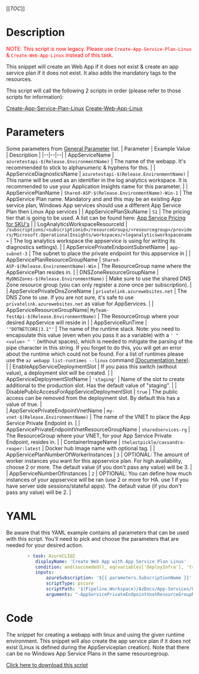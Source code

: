 [[_TOC_]]

# Description

<font color="red">NOTE: This script is now legacy. Please use `Create-App-Service-Plan-Linux` & `Create-Web-App-Linux` instead of this task.</font>

This snippet will create an Web App if it does not exist & create an app service plan if it does not exist. It also adds the mandatory tags to the resources.

This script will call the following 2 scripts in order (please refer to those scripts for information):

[Create-App-Service-Plan-Linux](/Azure/Azure-CLI-Snippets/App-Services/Create-App-Service-Plan-Linux)
[Create-Web-App-Linux](/Azure/Azure-CLI-Snippets/App-Services/Create-Web-App-Linux)

# Parameters

Some parameters from [General Parameter](/Azure/Azure-CLI-Snippets) list.
| Parameter | Example Value | Description |
|--|--|--|
| AppServiceName | `azuretestapi-$(Release.EnvironmentName)` | The name of the webapp. It's recommended to stick to alphanumeric & hyphens for this. |
| AppServiceDiagnosticsName | `azuretestapi-$(Release.EnvironmentName)` | This name will be used as an identifier in the log analytics workspace. It is recommended to use your Application Insights name for this parameter. |
| AppServicePlanName | `Shared-ASP-$(Release.EnvironmentName)-Win-1` | The AppService Plan name. Mandatory and and this may be an existing App service plan, Windows App services should use a different App Service Plan then Linux App services |
| AppServicePlanSkuName | `S1` | The pricing tier that is going to be used. A list can be found here: [App Service Pricing for SKU's](https://azure.microsoft.com/nl-nl/pricing/details/app-service/windows/) |
| LogAnalyticsWorkspaceResourceId | `/subscriptions/<subscriptionid>/resourceGroups/<resourcegroup>/providers/Microsoft.OperationalInsights/workspaces/<loganalyticsworkspacename>` | The log analytics workspace the appservice is using for writing its diagnostics settings). |
| AppServicePrivateEndpointSubnetName | `app-subnet-3` | The subnet to place the private endpoint for this appservice in |
| AppServicePlanResourceGroupName | `Shared-ASP-$(Release.EnvironmentName)-Win` | The ResourceGroup name where the AppServicePlan resides in. |
| DNSZoneResourceGroupName | `MyDNSZones-$(Release.EnvironmentName)` | Make sure to use the shared DNS Zone resource group (you can only register a zone once per subscription). |
| AppServicePrivateDnsZoneName | `privatelink.azurewebsites.net` | The DNS Zone to use. If you are not sure, it's safe to use `privatelink.azurewebsites.net` as value for AppServices. |
| AppServiceResourceGroupName| `MyTeam-TestApi-$(Release.EnvironmentName)` | The ResourceGroup where your desired AppService will reside in |
| AppServiceRunTime | `'"DOTNETCORE|3.1"'` | The name of the runtime stack. Note: you need to encapsulate this value (even when you pass it as a variable) with a `' " <value> " '` (without spaces), which is needed to mitigate the parsing of the pipe character in this string. If you forget to do this, you will get an error about the runtime which could not be found. For a list of runtimes please use the `az webapp list-runtimes --linux` command [(Documentation here)](https://docs.microsoft.com/en-us/cli/azure/webapp?view=azure-cli-latest#az_webapp_list_runtimes). |
| EnableAppServiceDeploymentSlot | If you pass this switch (without value), a deployment slot will be created. |
| AppServiceDeploymentSlotName | `'staging'` | Name of the slot to create additional to the production slot. Has the default value of "staging". |
| DisablePublicAccessForAppServiceDeploymentSlot | `true` | The public access can be removed from the deployment slot. By default this has a value of true. |  
| AppServicePrivateEndpointVnetName | `my-vnet-$(Release.EnvironmentName)` | The name of the VNET to place the App Service Private Endpoint in. |
| AppServicePrivateEndpointVnetResourceGroupName | `sharedservices-rg` | The ResourceGroup where your VNET, for your App Service Private Endpoint, resides in. |
| ContainerImageName | `thelastpickle/cassandra-reaper:latest` | Docker hub Image name with optional tag. |
| AppServicePlanNumberOfWorkerInstances | `3` | OPTIONAL: The amount of worker instances you want for this appservice plan. For high availability, choose 2 or more. The default value (if you don't pass any value) will be 3. |
| AppServiceNumberOfInstances | `2` | OPTIONAL: You can define how much instances of your appservice will be ran (use 2 or more for HA. use 1 if you have server side sessions/stateful apps). The default value (if you don't pass any value) will be 2. |

# YAML

Be aware that this YAML example contains all parameters that can be used with this script. You'll need to pick and choose the parameters that are needed for your desired action.

```yaml
        - task: AzureCLI@2
           displayName: 'Create Web App with App Service Plan Linux'
           condition: and(succeeded(), eq(variables['DeployInfra'], 'true'))
           inputs:
               azureSubscription: '${{ parameters.SubscriptionName }}'
               scriptType: pscore
               scriptPath: '$(Pipeline.Workspace)/AzDocs/App-Services/Create-Web-App-with-App-Service-Plan-Linux.ps1'
               arguments: "-AppServicePrivateEndpointVnetResourceGroupName '$(AppServicePrivateEndpointVnetResourceGroupName)' -AppServicePrivateEndpointVnetName '$(AppServicePrivateEndpointVnetName)' -AppServicePrivateEndpointSubnetName '$(AppServicePrivateEndpointSubnetName)' -AppServicePlanName '$(AppServicePlanName)' -AppServicePlanResourceGroupName '$(AppServicePlanResourceGroupName)' -AppServicePlanSkuName '$(AppServicePlanSkuName)' -ResourceTags $(ResourceTags) -AppServiceResourceGroupName '$(AppServiceResourceGroupName)' -AppServiceName '$(AppServiceName)' -AppServiceRunTime '$(AppServiceRunTime)' -AppServiceDiagnosticsName '$(AppServiceDiagnosticsName)' -LogAnalyticsWorkspaceResourceId '$(LogAnalyticsWorkspaceResourceId)' -DNSZoneResourceGroupName '$(DNSZoneResourceGroupName)' -AppServicePrivateDnsZoneName '$(AppServicePrivateDnsZoneName)' -AppServicePlanNumberOfWorkerInstances '$(AppServicePlanNumberOfWorkerInstances)' -AppServiceNumberOfInstances '$(AppServiceNumberOfInstances)' -EnableAppServiceDeploymentSlot -AppServiceDeploymentSlotName '$(AppServiceDeploymentSlotName)' -DisablePublicAccessForAppServiceDeploymentSlot '$(DisablePublicAccessForAppServiceDeploymentSlot)' -ContainerImageName '$(ContainerImageName)'"
```

# Code

The snippet for creating a webapp with linux and using the given runtime environment. This snippet will also create the app service plan if it does not exist (Linux is defined during the AppServiceplan creation). Note that there can be no Windows App Service Plans in the same resourcegroup.

[Click here to download this script](../../../../src/App-Services/Create-Web-App-with-App-Service-Plan-Linux.ps1)

